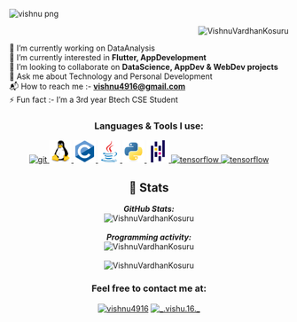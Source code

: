 ![vishnu png](https://user-images.githubusercontent.com/94121040/166703053-ffcc1410-399e-40cb-8380-550c47d2174e.png)

<p align="right"> <img src="https://komarev.com/ghpvc/?username=VishnuVardhanKosuru&label=Profile%20views&color=0e75b6&style=flat" alt="VishnuVardhanKosuru" /> </p>

🔭 I’m currently working on DataAnalysis<br>
🌱 I’m currently interested in **Flutter, AppDevelopment**<br>
👯 I’m looking to collaborate on **DataScience, AppDev & WebDev projects**<br>
💬 Ask me about Technology and Personal Development<br>
📬 How to reach me :- **vishnu4916@gmail.com**<br>
⚡ Fun fact :- I’m a 3rd year Btech CSE Student<br>

<!--[![Instagram Badge](https://img.shields.io/badge/-_.vishu.16._-e4405f?style=flat-square&logo=Instagram&logoColor=white&link=https://www.instagram.com/_.vishu.16._/)](https://www.instagram.com/_.vishu.16._/)
[![Gmail Badge](https://img.shields.io/badge/-vishnu4916@gmail.com-d14836?style=flat-square&logo=Gmail&logoColor=white&link=mailto:vishnu4916@gmail.com)](mailto:vishnu4916@gmail.com)-->

<h3 align="center">Languages & Tools I use:</h3>
<p align="center"> 
<a href="https://git-scm.com/" target="_blank" rel="noreferrer"> <img src="https://www.vectorlogo.zone/logos/git-scm/git-scm-icon.svg" alt="git" width="40" height="40"/> </a> 
<a href="https://www.linux.org/" target="_blank" rel="noreferrer"> <img src="https://raw.githubusercontent.com/devicons/devicon/master/icons/linux/linux-original.svg" alt="linux" width="40" height="40"/> </a>
<a href="https://www.cprogramming.com/" target="_blank" rel="noreferrer"> <img src="https://raw.githubusercontent.com/devicons/devicon/master/icons/c/c-original.svg" alt="c" width="40" height="40"/> </a> 
<a href="https://www.java.com" target="_blank" rel="noreferrer"> <img src="https://raw.githubusercontent.com/devicons/devicon/master/icons/java/java-original.svg" alt="java" width="40" height="40"/> </a>
<a href="https://www.python.org" target="_blank" rel="noreferrer"> <img src="https://raw.githubusercontent.com/devicons/devicon/master/icons/python/python-original.svg" alt="python" width="40" height="40"/> </a>
<a href="https://pandas.pydata.org/" target="_blank" rel="noreferrer"> <img src="https://raw.githubusercontent.com/devicons/devicon/2ae2a900d2f041da66e950e4d48052658d850630/icons/pandas/pandas-original.svg" alt="pandas" width="40" height="40"/> </a> <a href="https://www.tableau.com/en-gb/trial/tableau-software?d=7013y000002aJXUAA2&utm_campaign=Prospecting-CORE-ALL-ALL-ALL-ALL&utm_medium=Paid+Search&utm_source=Google+Search&utm_campaign_id=2017049&utm_language=EN&utm_country=ME&adgroup=&adused=STAT&creative=&gad_source=1&gclid=CjwKCAiA_tuuBhAUEiwAvxkgTj3FMxhzmE5ZU5ICqWcIpeZ18RfyfPdimha1IxhB50ch2Ih72XIgTxoCInAQAvD_BwE&gclsrc=aw.ds" target="_blank" rel="noreferrer"> <img src="https://seeklogo.com/images/T/tableau-software-logo-F1CE2CA54A-seeklogo.com.png" alt="tensorflow" width="40" height="40"/> </a>
  <a href="https://unity.com/" target="_blank" rel="noreferrer"> <img src="https://seeklogo.com/images/U/unity-logo-988A22E703-seeklogo.com.png" alt="tensorflow" width="40" height="40"/> </a>
</p>

<h2 align="center">👀 Stats</h2>
<div>
  <p align="center">
  <b><em>GitHub Stats:</em></b> <br/>
   <img src="https://github-readme-streak-stats.herokuapp.com/?user=VishnuVardhanKosuru&" alt="VishnuVardhanKosuru" /> <br/><br/>
  <b><em>Programming activity:</em></b> <br/>
   <img src="https://github-readme-stats.vercel.app/api/top-langs?username=VishnuVardhanKosuru&show_icons=true&locale=en&layout=compact" alt="VishnuVardhanKosuru" /><br/><br/>
   <img src="https://github-readme-stats.vercel.app/api?username=VishnuVardhanKosuru&show_icons=true&locale=en" alt="VishnuVardhanKosuru" />
  </p>
</div>


<h3 align="center">Feel free to contact me at:</h3>
<p align="center">
<a href="https://twitter.com/vishnu4916" target="blank"><img align="center" src="https://raw.githubusercontent.com/rahuldkjain/github-profile-readme-generator/master/src/images/icons/Social/twitter.svg" alt="vishnu4916" height="30" width="40" /></a>
<a href="https://instagram.com/_.vishu.16._" target="blank"><img align="center" src="https://raw.githubusercontent.com/rahuldkjain/github-profile-readme-generator/master/src/images/icons/Social/instagram.svg" alt="_.vishu.16._" height="30" width="40" /></a>
</p>
